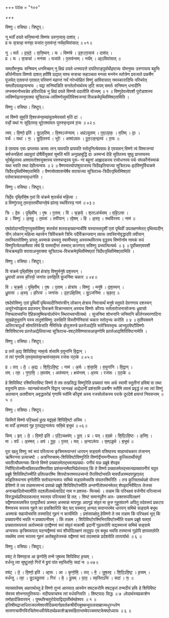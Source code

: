+++
title = "१००"

+++


विष्णुः। वसिष्ठः। त्रिष्टुप्।

नू मर्तो॑ दयते सनि॒ष्यन्यो विष्ण॑व उरुगा॒याय॒ दाश॑त् ।  
प्र यः स॒त्राचा॒ मन॑सा॒ यजा॑त ए॒ताव॑न्तं॒ नर्य॑मा॒विवा॑सात् ॥ ०१॥

नु । मर्तः॑ । द॒य॒ते॒ । स॒नि॒ष्यन् । यः । विष्ण॑वे । उ॒रु॒ऽगा॒याय॑ । दाश॑त् ।  
प्र । यः । स॒त्राचा॑ । मन॑सा । यजा॑ते । ए॒ताव॑न्तम् । नर्य॑म् । आ॒ऽविवा॑सात् ॥

समर्तोमनुष्यः सनिष्यन् धनमिच्छन् नु क्षिप्रं दयते धनमादत्ते दयतिराङ्पूर्वार्थेद्रष्टव्यः योमनुष्यः उरुगायाय बहुभिः कीर्तनीयाय विष्णवे दाशत् हवींषि दद्यात् यश्च सत्राचा सहाञ्चता मनसा मननेन स्तोत्रेण प्रयजाते प्रकर्षेण पूजयेत् एतावन्तं एतावत् परिमाणं महान्तं नर्यं नरेभ्योहितं विष्णुं आविवासात् नमस्कारादिभिः परिचरेत् समर्तोदयतइत्यन्वयः । यद्वा सनिष्यन्निति सनतेर्लाभार्थस्य ऌटि रूपम् समर्तः सनिष्यन् धनादीनि लप्स्यमानोभवन्नेव हविरादिकं नु क्षिप्रं दयते विष्णवे ददातीति योज्यम् ॥ १ ॥ विष्णुदेवत्येपशौ पुरोडाशस्य त्वंविष्णोइत्यनुवाक्या सूत्रितञ्च-त्वंविष्णोसुमतिंविश्वजन्यां विचक्रमेपृथिवीमेषएतामिति ।

विष्णुः। वसिष्ठः। त्रिष्टुप्।

त्वं वि॑ष्णो सुम॒तिं वि॒श्वज॑न्या॒मप्र॑युतामेवयावो म॒तिं दाः॑ ।  
पर्चो॒ यथा॑ नः सुवि॒तस्य॒ भूरे॒रश्वा॑वतः पुरुश्च॒न्द्रस्य॑ रा॒यः ॥ ०२॥

त्वम् । वि॒ष्णो॒ इति॑ । सु॒ऽम॒तिम् । वि॒श्वऽज॑न्याम् । अप्र॑ऽयुताम् । ए॒व॒ऽया॒वः॒ । म॒तिम् । दाः॒ ।  
पर्चः॑ । यथा॑ । नः॒ । सु॒वि॒तस्य॑ । भूरेः॑ । अश्व॑ऽवतः । पु॒रु॒ऽच॒न्द्रस्य॑ । रा॒यः ॥

हे एवयावः एवाः प्राप्तव्याः कामाः तान् यावयति प्रापयति स्तोतॄनित्येवयावः हे एवयावन् विष्णो त्वं विश्वजन्यां सर्वजनहितां अप्रयुतां दोषैर्वियुक्तां सुमतिं मतिं अनुग्रहबुद्धिं दाः अस्मभ्यं देहि सुवितस्य सुष्ठु प्राप्तव्यस्य भूरेर्बहुलस्य अश्वावतोश्वयुक्तस्य परुश्चन्द्रस्य पुरू- णां बहूनां आह्लादकस्य रायोधनस्य पर्चः संपर्कोनोस्माकं यथा भवति तथा देहीत्यन्वयः ॥ २ ॥ वैष्णव्यस्योपांशुयाजस्य त्रिर्देवइतियाज्या सूत्रितञ्च-इदंविष्णुर्विचक्रमे त्रिर्देवःपृथिवीमेषएतामिति । वैष्णव्येपशावप्येषैव वपायाज्या सूत्रितञ्च-त्रिर्देवःपृथिवीमेषएतां परोमात्रयातन्वावृधानेति ।

विष्णुः। वसिष्ठः। त्रिष्टुप्।

त्रिर्दे॒वः पृ॑थि॒वीमे॒ष ए॒तां वि च॑क्रमे श॒तर्च॑सं महि॒त्वा ।  
प्र विष्णु॑रस्तु त॒वस॒स्तवी॑यान्त्वे॒षं ह्य॑स्य॒ स्थवि॑रस्य॒ नाम॑ ॥ ०३॥

त्रिः । दे॒वः । पृ॒थि॒वीम् । ए॒षः । ए॒ताम् । वि । च॒क्र॒मे॒ । श॒तऽअ॑र्चसम् । म॒हि॒ऽत्वा ।  
प्र । विष्णुः॑ । अ॒स्तु॒ । त॒वसः॑ । तवी॑यान् । त्वे॒षम् । हि । अ॒स्य॒ । स्थवि॑रस्य । नाम॑ ॥

एषदेवोदानादिगुणयुक्तोविष्णुः शतर्चसं शतसङ्ख्यान्यर्चीषि यस्यास्तादृशीं एतां पृथिवीं उपलक्षणमेतत् पृथिव्यादीन् त्रीन् लोकान् महित्वा महत्त्वेन त्रिर्विचक्रमे त्रिभिः पदैर्विक्रान्तवान् तवसः तवस्विनोवृद्धादपि तवीयान् तवस्वितरोविष्णुः प्रास्तु अस्माकं प्रभवतु स्वामीभवतु अस्यस्थविरस्य वृद्धस्य विष्णोर्नाम नामकं रूपं विष्णुरित्येतन्नामैववा त्वेषं हि यस्माद्दीप्तं तस्मात् कारणात् सविष्णुः प्रभवत्वित्यर्थः ॥ ३ ॥ पूर्वोक्तएवपशौ विचक्रमइति वपायाअनुवाक्या सूत्रितञ्च-विचक्रमेपृथिवीमेषएतां त्रिर्देवःपृथिवीमेषएतामिति ।

विष्णुः। वसिष्ठः। त्रिष्टुप्।

वि च॑क्रमे पृथि॒वीमे॒ष ए॒तां क्षेत्रा॑य॒ विष्णु॒र्मनु॑षे दश॒स्यन् ।  
ध्रु॒वासो॑ अस्य की॒रयो॒ जना॑स उरुक्षि॒तिं सु॒जनि॑मा चकार ॥ ०४॥

वि । च॒क्र॒मे॒ । पृ॒थि॒वीम् । ए॒षः । ए॒ताम् । क्षेत्रा॑य । विष्णुः॑ । मनु॑षे । द॒श॒स्यन् ।  
ध्रु॒वासः॑ । अ॒स्य॒ । की॒रयः॑ । जना॑सः । उ॒रु॒ऽक्षि॒तिम् । सु॒ऽजनि॑मा । च॒का॒र॒ ॥

एषदेवोविष्णुः एतां प्रुथिवीं पृथिव्यादीनिमांस्त्रीन् लोकान् क्षेत्राय निवासार्थं मनुषे स्तुवते देवगणाय दशस्यन् असुरेभ्योपहृत्य प्रदास्यन् विचक्रमे विक्रान्तवान् अस्यच विष्णोः कीरयः स्तोतारोजनासोजनाः ध्रुवासो निश्चलाभवन्ति ऎहिकामुष्मिकयोर्लाभेन स्थिराभवन्तीत्यर्थः । सुजनिमा शोभनानि जनिमानि कीर्तनस्मरणादिना सुखहेतुभूतानि यस्य तादृशोविष्णुः उरुक्षितिं विस्तीर्णनिवासं चकार स्तोतृभ्यः करोति ॥ ४ ॥ तृतीयसवने अतिरात्रादूर्ध्वं सोमातिरेकेसति नैमित्तिके होतुःशस्त्रे प्रतत्तेअद्येति स्तोत्रियस्तृचः आभ्युदयेष्टौविष्णोः शिपिविष्टस्य प्रतत्तेअद्येतियाज्या सूत्रितञ्च-वषट्तेविष्णवासआकृणोमि प्रतत्तेअद्यशिपिविष्टनामेति ।

विष्णुः। वसिष्ठः। त्रिष्टुप्।

प्र तत्ते॑ अ॒द्य शि॑पिविष्ट॒ नामा॒र्यः शं॑सामि व॒युना॑नि वि॒द्वान् ।  
तं त्वा॑ गृणामि त॒वस॒मत॑व्या॒न्क्षय॑न्तम॒स्य रज॑सः परा॒के ॥ ०५॥

प्र । तत् । ते॒ । अ॒द्य । शि॒पि॒ऽवि॒ष्ट॒ । नाम॑ । अ॒र्यः । शं॒सा॒मि॒ । व॒युना॑नि । वि॒द्वान् ।  
तम् । त्वा॒ । गृ॒णा॒मि॒ । त॒वस॑म् । अत॑व्यान् । क्षय॑न्तम् । अ॒स्य । रज॑सः । प॒रा॒के ॥

हे शिपिविष्ट रश्मिभिराविष्ट विष्णो ते तव तत्प्रसिद्धं विष्णुरिति प्रख्यातं नाम अर्यः स्वामी स्तुतीनां हविषां वा तथा वयुनानि ज्ञात- व्यान्यर्थजातानि विद्वान् जानन्नहं अद्येदानीं प्रशंसामि प्रकर्षेण स्तौमि तवसं प्रवृद्धं तं त्वा त्वां विष्णुं अतव्यान् अतवीयान् अवृद्धतरोहं गृणामि स्तौमि कीदृशं अस्य रजसोलोकस्य पराके दूरदेशे क्षयन्तं निवसन्तम् ॥ ५ ॥

विष्णुः। वसिष्ठः। त्रिष्टुप्।

किमित्ते॑ विष्णो परि॒चक्ष्यं॑ भू॒त्प्र यद्व॑व॒क्षे शि॑पिवि॒ष्टो अ॑स्मि ।  
मा वर्पो॑ अ॒स्मदप॑ गूह ए॒तद्यद॒न्यरू॑पः समि॒थे ब॒भूथ॑ ॥ ०६॥

किम् । इत् । ते॒ । वि॒ष्णो॒ इति॑ । प॒रि॒ऽचक्ष्य॑म् । भू॒त् । प्र । यत् । व॒व॒क्षे । शि॒पि॒ऽवि॒ष्टः । अ॒स्मि॒ ।  
मा । वर्पः॑ । अ॒स्मत् । अप॑ । गू॒हः॒ । ए॒तत् । यत् । अ॒न्यऽरू॑पः । स॒म्ऽइ॒थे । ब॒भूथ॑ ॥

पुरा खलु विष्णुः स्वं रूपं परित्यज्य कृत्रिमरूपान्तरं धारयन् सङ्ग्रामे वसिष्ठस्य साहाय्यंचकार तंजानन् ऋषिरनया प्रत्याचष्टे । अत्रनिरुक्तम्-शिपिविष्टोविष्णुरिति विष्णोर्द्वेनामनीभवतः कुत्सितार्थीयंपूर्वं भवतीत्यौपमन्यवः किन्ते विष्णो प्रख्यातमेतद्भवत्यप्रख्या- पनीयं यन्नः प्रब्रूबे शेपइव निर्वेष्टितोस्मीत्यप्र्तिपन्नरश्मिरपिवा प्रशंसानामैवाभिप्रेतंस्यात् किं ते विष्णो प्रख्यातमेतद्भवत्यप्रख्यापनीयं यदुत प्रब्रूषे शिपिविष्टोस्मीति प्रतिपन्नरश्मिः शिपयोत्ररश्मयउच्यन्ते तैराविष्टोभवति मावर्पोअस्मदपगूहएतत् वर्पइतिरूपनाम वृणोतीति सतोयदन्यरूपः समिथे सङ्ग्रामेभवसि संयतरश्मिरिति । तत्र कुत्सितार्थपक्षे योजना हेविष्णो ते तव तन्नामास्मभ्यं प्रववक्षे प्रब्रूषे शिपिविष्टोस्मीति अन्तर्णीतोपमानमेतत् शेपइवनिर्वेष्टितः तेजसा अनाच्छादितोभवामीति तदश्लीलार्थत्वादिदं नाम न प्रशस्त- मित्यर्थः । तन्नाम किं परिचक्ष्यं वर्जनीयं परित्याज्यं विरुद्धार्थप्रतिपादकत्वात् स्वतएव परित्यक्तं हि तत् । शिष्टं समानंपूर्वेण अत- उक्तरूपविलक्षणं यद्वैष्णवरूपमस्ति एतद्वर्पोरूपं अस्मत् अस्माकं मापगूहः अपगूढं संवृतं मा कुरु गुहूसंवरणे अपितु तदेवरूपं प्रकटय वैष्णवस्य रूपस्य गूहने का प्रसक्तिरिति चेत् यत् यस्मात्तु अन्यत् रूपान्तरमेव धारयन् समिथे सङ्ग्रामे बभूथ अस्माकं सहायोभवसि तस्मादिदं गूहनं न कार्यमिति । प्रशंसापक्षेतु हेविष्णो ते तव तन्नाम किं परिचक्ष्यं भूत् किं प्रख्यापनीयं भवति न प्रख्यापनीयम् । किं तन्नाम । शिपिविष्टोरश्मिभिराविष्टोस्मीति यन्नाम प्रब्रूषे यतएवं प्रख्यातरूपस्त्वं अतोस्माकं एतद्वैष्णवं रूपं संवृतं माकार्षीः इदानीं गूढरूपोपि यद्यस्मात्त्वं समिथे सङ्ग्रामे अन्यरूपः कृत्रिमरूपात् यदन्यद्वैष्णवं रूपं शौर्यादिलक्षणं तादृग्रुपः एव बभूथ भवसि तस्मात्त्वं गूढोपि ज्ञायसएवेति व्यर्थमेव तस्य रूपस्य गूहनं अतोबहुतेजस्कं यद्वैष्णवं रूपं तदस्माकं प्रर्दशयेति तात्पर्यार्थः ॥ ६ ॥

विष्णुः। वसिष्ठः। त्रिष्टुप्।

वष॑ट् ते विष्णवा॒स आ कृ॑णोमि॒ तन्मे॑ जुषस्व शिपिविष्ट ह॒व्यम् ।  
वर्ध॑न्तु त्वा सुष्टु॒तयो॒ गिरो॑ मे यू॒यं पा॑त स्व॒स्तिभिः॒ सदा॑ नः ॥ ०७॥

वष॑ट् । ते॒ । वि॒ष्णो॒ इति॑ । आ॒सः । आ । कृ॒णो॒मि॒ । तत् । मे॒ । जु॒ष॒स्व॒ । शि॒पि॒ऽवि॒ष्ट॒ । ह॒व्यम् ।  
वर्ध॑न्तु । त्वा॒ । सु॒ऽस्तु॒तयः॑ । गिरः॑ । मे॒ । यू॒यम् । पा॒त॒ । स्व॒स्तिऽभिः॑ । सदा॑ । नः॒ ॥

व्याख्यातेयम् अक्षरार्थस्तु हे विष्णो तुभ्यं आस्यात् आस्येन वषट्करोमि वषट्कृतं तन्मदीयं हविः हे शिपिविष्ट सेवस्व शोभनस्तुतिरूपा- मदीयावाचश्च त्वां वर्धयन्त्विति । शिष्टपादः सिद्धः ॥ ७ ॥वेदार्थस्यप्रकाशेन तमोहार्दन्निवारयन् । पुमर्थांश्चतुरोदेयाद्विद्यातीर्थमहेश्वरः ॥ १ ॥इतिश्रीमद्राजाधिराजपरमेश्वरवैदिकमार्गप्रवर्तकश्रीवीरबुक्कभूपालसाम्राज्यधुरन्धरेण सायणाचार्येणविरचितेमाधवीयेवेदार्थप्रकाशेऋक्संहिताभाष्येपञ्चमाष्टकेषष्ठोध्यायः ॥ ६ ॥